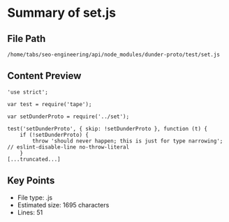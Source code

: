 # Summary of set.js
  
## File Path
`/home/tabs/seo-engineering/api/node_modules/dunder-proto/test/set.js`

## Content Preview
```
'use strict';

var test = require('tape');

var setDunderProto = require('../set');

test('setDunderProto', { skip: !setDunderProto }, function (t) {
	if (!setDunderProto) {
		throw 'should never happen; this is just for type narrowing'; // eslint-disable-line no-throw-literal
	}
[...truncated...]
```

## Key Points
- File type: .js
- Estimated size: 1695 characters
- Lines: 51
